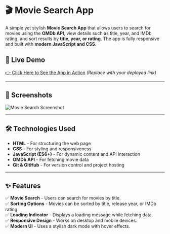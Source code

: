# 🎬 Movie Search App

A simple yet stylish **Movie Search App** that allows users to search for movies
using the **OMDb API**, view details such as title, year, and IMDb rating, and
sort results by **title, year, or rating**. The app is fully responsive and
built with **modern JavaScript and CSS**.

## 🚀 Live Demo

[👉 Click Here to See the App in Action](YOUR_LIVE_DEMO_LINK) _(Replace with
your deployed link)_

---

## 📸 Screenshots

![Movie Search Screenshot](https://)

---

## 🛠️ Technologies Used

-   **HTML** - For structuring the web page
-   **CSS** - For styling and responsiveness
-   **JavaScript (ES6+)** - For dynamic content and API interaction
-   **OMDb API** - For fetching movie data
-   **Git & GitHub** - For version control and project hosting

---

## ✨ Features

✅ **Movie Search** - Users can search for movies by title.  
✅ **Sorting Options** - Movies can be sorted by title, release year, or IMDb
rating.  
✅ **Loading Indicator** - Displays a loading message while fetching data.  
✅ **Responsive Design** - Works on desktop and mobile devices.  
✅ **Modern UI** - Uses a stylish dark mode with hover effects.
